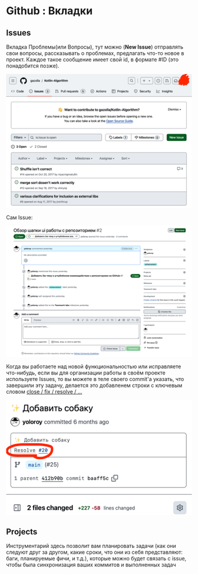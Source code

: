 # Github : Вкладки

## Issues

Вкладка Проблемы(или Вопросы), тут можно (**New Issue**) отправлять свои вопросы, рассказывать о проблемах, предлагать что-то новое в проект.
Каждое такое сообщение имеет свой id, в формате #ID (это понадобится позже).

![github-repository-tab-issues.png](../img/github-repository-tab-issues.png)

Сам Issue:

![github-repository-tab-issues-issue.png](../img/github-repository-tab-issues-issue.png)

Когда вы работаете над новой функциональностью или исправляете что-нибудь,
если вы для организации работы в своём проекте используете Issues,
то вы можете в теле своего commit'а указать, что завершили эту задачу,
делается это добавленем строки с ключевым словом [close / fix / resolve / ...](https://docs.github.com/en/issues/tracking-your-work-with-issues/linking-a-pull-request-to-an-issue#linking-a-pull-request-to-an-issue-using-a-keyword)

![github-repository-commit-resolving-issue.png](../img/github-repository-commit-resolving-issue.png)

## Projects

Инструментарий здесь позволит вам планировать задачи (как они следуют друг за другом, какие сроки, что они из себя представляют: баги, планируемые фичи, и т.д.),
которые можно будет связать с issue, чтобы была синхронизация ваших коммитов и выполненных задач
